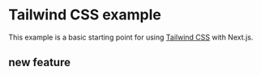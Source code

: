 # Tailwind CSS example

This example is a basic starting point for using [Tailwind CSS](https://tailwindcss.com) with Next.js.

## new feature
